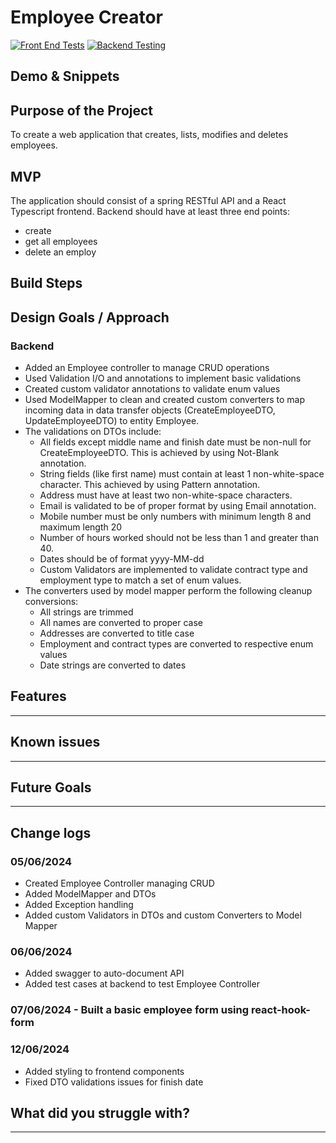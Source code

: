 # Employee Creator
[![Front End Tests](https://github.com/Ammara-Haroon/employee-creator/actions/workflows/main.yml/badge.svg)](https://github.com/Ammara-Haroon/employee-creator/actions/workflows/main.yml)
[![Backend Testing](https://github.com/Ammara-Haroon/employee-creator/actions/workflows/maven.yml/badge.svg)](https://github.com/Ammara-Haroon/employee-creator/actions/workflows/maven.yml)
## Demo & Snippets

## Purpose of the Project

To create a web application that creates, lists, modifies and deletes employees.

## MVP

The application should consist of a spring RESTful API and a React Typescript frontend.
Backend should have at least three end points:

- create
- get all employees
- delete an employ

## Build Steps

## Design Goals / Approach

### Backend

- Added an Employee controller to manage CRUD operations
- Used Validation I/O and annotations to implement basic validations
- Created custom validator annotations to validate enum values
- Used ModelMapper to clean and created custom converters to map incoming data in data transfer objects (CreateEmployeeDTO, UpdateEmployeeDTO) to entity Employee.
- The validations on DTOs include:
  - All fields except middle name and finish date must be non-null for CreateEmployeeDTO. This is achieved by using Not-Blank annotation.
  - String fields (like first name) must contain at least 1 non-white-space character. This achieved by using Pattern annotation.
  - Address must have at least two non-white-space characters.
  - Email is validated to be of proper format by using Email annotation.
  - Mobile number must be only numbers with minimum length 8 and maximum length 20
  - Number of hours worked should not be less than 1 and greater than 40.
  - Dates should be of format yyyy-MM-dd
  - Custom Validators are implemented to validate contract type and employment type to match a set of enum values.
- The converters used by model mapper perform the following cleanup conversions:
  - All strings are trimmed
  - All names are converted to proper case
  - Addresses are converted to title case
  - Employment and contract types are converted to respective enum values
  - Date strings are converted to dates

## Features

---

## Known issues

---

## Future Goals

---

## Change logs

### 05/06/2024

- Created Employee Controller managing CRUD
- Added ModelMapper and DTOs
- Added Exception handling
- Added custom Validators in DTOs and custom Converters to Model Mapper

### 06/06/2024

- Added swagger to auto-document API
- Added test cases at backend to test Employee Controller

### 07/06/2024 - Built a basic employee form using react-hook-form

### 12/06/2024

- Added styling to frontend components
- Fixed DTO validations issues for finish date

## What did you struggle with?

---

